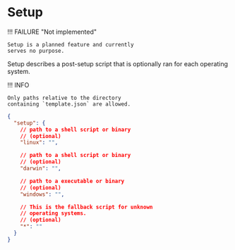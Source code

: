 # Setup

!!! FAILURE "Not implemented"

    Setup is a planned feature and currently
    serves no purpose.

Setup describes a post-setup script that
is optionally ran for each operating
system.

!!! INFO

    Only paths relative to the directory
    containing `template.json` are allowed.

```json
{
  "setup": {
    // path to a shell script or binary
    // (optional)
    "linux": "",

    // path to a shell script or binary
    // (optional)
    "darwin": "",

    // path to a executable or binary
    // (optional)
    "windows": "",

    // This is the fallback script for unknown
    // operating systems.
    // (optional)
    "*": ""
  }
}
```
